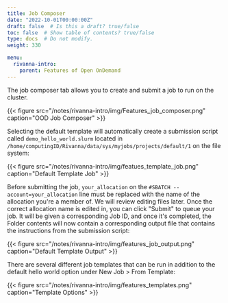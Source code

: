 ```yaml
---
title: Job Composer
date: "2022-10-01T00:00:00Z"
draft: false  # Is this a draft? true/false
toc: false  # Show table of contents? true/false
type: docs  # Do not modify.
weight: 330

menu:
  rivanna-intro:
    parent: Features of Open OnDemand
---
```


The job composer tab allows you to create and submit a job to run on the cluster.

{{< figure src="/notes/rivanna-intro/img/Features_job_composer.png" caption="OOD Job Composer" >}}

Selecting the default template will automatically create a submission script called ```demo_hello_world.slurm``` located in ```/home/computingID/Rivanna/data/sys/myjobs/projects/default/1``` on the file system:

{{< figure src="/notes/rivanna-intro/img/featues_template_job.png" caption="Default Template Job" >}}

Before submitting the job, ```your_allocation``` on the ```#SBATCH --account=your_allocation``` line must be replaced with the name of the allocation you're a member of. We will review editing files later. Once the correct allocation name is edited in, you can click "Submit" to queue your job. It will be given a corresponding Job ID, and once it's completed, the Folder contents will now contain a corresponding output file that contains the instructions from the submission script:

{{< figure src="/notes/rivanna-intro/img/features_job_output.png" caption="Default Template Output" >}}

There are several different job templates that can be run in addition to the default hello world option under New Job > From Template:

{{< figure src="/notes/rivanna-intro/img/features_templates.png" caption="Template Options" >}}
